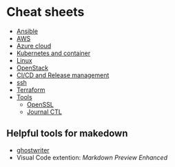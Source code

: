 Cheat sheets
============

* [Ansible](ansible/)
* [AWS](aws/README.md)
* [Azure cloud](azure/)
* [Kubernetes and container](k8s_and_container/README.md)
* [Linux](linux/)
* [OpenStack](openstack.md)
* [CI/CD and Release management](cicd/README.md)
* [ssh](tools/ssh.md)
* [Terraform](terraform/)
* [Tools](tools/)
  * [OpenSSL](tools/openssl.md)
  * [Journal CTL](journalctl.md)

Helpful tools for makedown
--------------------------

* [ghostwriter](http://github.com/wereturtle/ghostwriter)
* Visual Code extention: *Markdown Preview Enhanced*